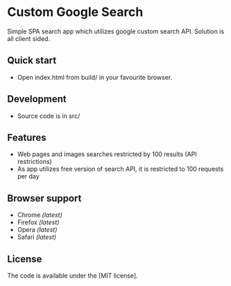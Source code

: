 # Custom Google Search

Simple SPA search app which utilizes google custom search API. Solution is all client sided.

## Quick start

* Open index.html from build/ in your favourite browser.

## Development

* Source code is in src/

## Features

* Web pages and images searches restricted by 100 results (API restrictions)
* As app utilizes free version of search API, it is restricted to 100 requests per day

## Browser support

* Chrome *(latest)*
* Firefox *(latest)*
* Opera *(latest)*
* Safari *(latest)*

## License

The code is available under the [MIT license].
